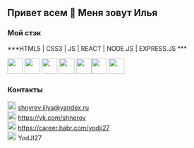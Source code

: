 ## Привет всем 👋 Меня зовут Илья

### Мой стэк

***HTML5 | CSS3 | JS | REACT | NODE.JS | EXPRESS.JS ***

<img width="35" height="35" src="https://simpleicons.org/icons/visualstudiocode.svg"> <img width="35" height="35" src="https://simpleicons.org/icons/html5.svg"> <img width="35" height="35" src="https://simpleicons.org/icons/css3.svg"> <img width="35" height="35" src="https://simpleicons.org/icons/javascript.svg"> <img width="35" height="35" src="https://simpleicons.org/icons/react.svg"><img width="35" height="35" src="https://simpleicons.org/icons/node-dot-js.svg"> <img width="35" height="35" src="https://simpleicons.org/icons/git.svg">


### Контакты
<img src="https://www.pngrepo.com/png/285/170/email.png" width="20" height="20">  shnyrev.iilya@yandex.ru   
<img src="https://simpleicons.org/icons/vk.svg" width="20" height="20">  https://vk.com/shnerov  
<img src="https://simpleicons.org/icons/habr.svg" width="20" height="20">  https://career.habr.com/yodji27  
<img src="https://simpleicons.org/icons/telegram.svg" width="20" height="20">  YodJI27  
